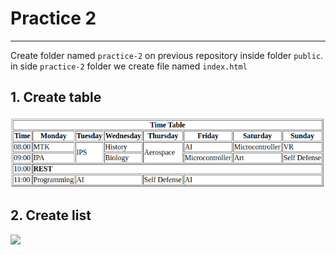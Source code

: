 # Practice 2

---

Create folder named `practice-2` on previous repository inside folder `public`. in side `practice-2` folder we create file named `index.html`

## 1. Create table

![](./assets/time-table.png)

## 2. Create list

![](./assets/list-become-beginer-web-developer.png)